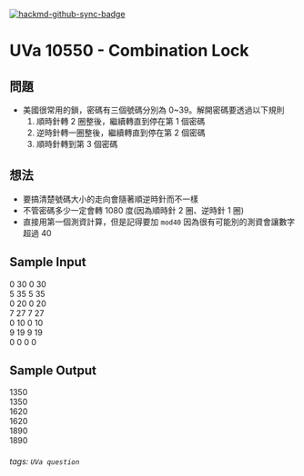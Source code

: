 [![hackmd-github-sync-badge](https://hackmd.io/XaXvjgEWSOaoqBRIFbYKtQ/badge)](https://hackmd.io/XaXvjgEWSOaoqBRIFbYKtQ)

# UVa 10550 - Combination Lock



## 問題
* 美國很常用的鎖，密碼有三個號碼分別為 0~39。解開密碼要透過以下規則
    1. 順時針轉 2 圈整後，繼續轉直到停在第 1 個密碼
    2. 逆時針轉一圈整後，繼續轉直到停在第 2 個密碼
    3. 順時針轉到第 3 個密碼

## 想法
* 要搞清楚號碼大小的走向會隨著順逆時針而不一樣
* 不管密碼多少一定會轉 1080 度(因為順時針 2 圈、逆時針 1 圈)
* 直接用第一個測資計算，但是記得要加 `mod40` 因為很有可能別的測資會讓數字超過 40

## Sample Input
0 30 0 30  
5 35 5 35  
0 20 0 20  
7 27 7 27  
0 10 0 10  
9 19 9 19  
0 0 0 0  

## Sample Output
1350  
1350  
1620  
1620  
1890   
1890  

###### tags: `UVa question`
